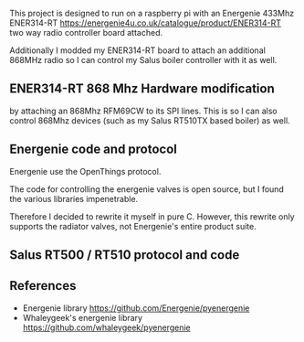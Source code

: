 This project is designed to run on a raspberry pi with an Energenie 433Mhz ENER314-RT 
<https://energenie4u.co.uk/catalogue/product/ENER314-RT> two way radio controller board attached.

Additionally I modded my ENER314-RT board to attach an additional 868MHz radio so I can control my Salus boiler controller 
with it as well.


## ENER314-RT 868 Mhz Hardware modification

by attaching an 868Mhz RFM69CW to its SPI lines. 
This is so I can also control 868Mhz devices (such as my Salus RT510TX based boiler) as well.


## Energenie code and protocol
Energenie use the OpenThings protocol.

The code for controlling the energenie valves is open source, but I found the various libraries impenetrable. 

Therefore I decided to rewrite it myself in pure C. However, this rewrite only supports the radiator valves, not Energenie's 
entire product suite.

## Salus RT500 / RT510 protocol and code 


## References
* Energenie library <https://github.com/Energenie/pyenergenie>
* Whaleygeek's energenie library <https://github.com/whaleygeek/pyenergenie>
